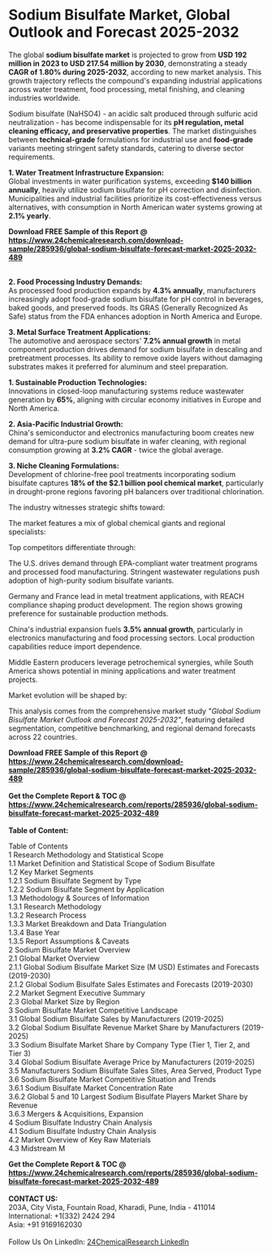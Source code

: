 <h1>Sodium Bisulfate Market, Global Outlook and Forecast 2025-2032</h1><p>The global <strong>sodium bisulfate market</strong> is projected to grow from <strong>USD 192 million in 2023 to USD 217.54 million by 2030</strong>, demonstrating a steady <strong>CAGR of 1.80% during 2025-2032</strong>, according to new market analysis. This growth trajectory reflects the compound's expanding industrial applications across water treatment, food processing, metal finishing, and cleaning industries worldwide.</p><p>Sodium bisulfate (NaHSO4) - an acidic salt produced through sulfuric acid neutralization - has become indispensable for its <strong>pH regulation, metal cleaning efficacy, and preservative properties</strong>. The market distinguishes between <strong>technical-grade</strong> formulations for industrial use and <strong>food-grade</strong> variants meeting stringent safety standards, catering to diverse sector requirements.</p><p><strong>1. Water Treatment Infrastructure Expansion:</strong><br>
Global investments in water purification systems, exceeding <strong>$140 billion annually</strong>, heavily utilize sodium bisulfate for pH correction and disinfection. Municipalities and industrial facilities prioritize its cost-effectiveness versus alternatives, with consumption in North American water systems growing at <strong>2.1% yearly</strong>.</p><div><b>Download FREE Sample of this Report @ 
            <a href="https://www.24chemicalresearch.com/download-sample/285936/global-sodium-bisulfate-forecast-market-2025-2032-489">
            https://www.24chemicalresearch.com/download-sample/285936/global-sodium-bisulfate-forecast-market-2025-2032-489</a></b></div><br><p><strong>2. Food Processing Industry Demands:</strong><br>
As processed food production expands by <strong>4.3% annually</strong>, manufacturers increasingly adopt food-grade sodium bisulfate for pH control in beverages, baked goods, and preserved foods. Its GRAS (Generally Recognized As Safe) status from the FDA enhances adoption in North America and Europe.</p><p><strong>3. Metal Surface Treatment Applications:</strong><br>
The automotive and aerospace sectors' <strong>7.2% annual growth</strong> in metal component production drives demand for sodium bisulfate in descaling and pretreatment processes. Its ability to remove oxide layers without damaging substrates makes it preferred for aluminum and steel preparation.</p><p><strong>1. Sustainable Production Technologies:</strong><br>
Innovations in closed-loop manufacturing systems reduce wastewater generation by <strong>65%</strong>, aligning with circular economy initiatives in Europe and North America.</p><p><strong>2. Asia-Pacific Industrial Growth:</strong><br>
China's semiconductor and electronics manufacturing boom creates new demand for ultra-pure sodium bisulfate in wafer cleaning, with regional consumption growing at <strong>3.2% CAGR</strong> - twice the global average.</p><p><strong>3. Niche Cleaning Formulations:</strong><br>
Development of chlorine-free pool treatments incorporating sodium bisulfate captures <strong>18% of the $2.1 billion pool chemical market</strong>, particularly in drought-prone regions favoring pH balancers over traditional chlorination.</p><p>The industry witnesses strategic shifts toward:</p><p>The market features a mix of global chemical giants and regional specialists:</p><p>Top competitors differentiate through:</p><p>The U.S. drives demand through EPA-compliant water treatment programs and processed food manufacturing. Stringent wastewater regulations push adoption of high-purity sodium bisulfate variants.</p><p>Germany and France lead in metal treatment applications, with REACH compliance shaping product development. The region shows growing preference for sustainable production methods.</p><p>China's industrial expansion fuels <strong>3.5% annual growth</strong>, particularly in electronics manufacturing and food processing sectors. Local production capabilities reduce import dependence.</p><p>Middle Eastern producers leverage petrochemical synergies, while South America shows potential in mining applications and water treatment projects.</p><p>Market evolution will be shaped by:</p><p>This analysis comes from the comprehensive market study <em>"Global Sodium Bisulfate Market Outlook and Forecast 2025-2032"</em>, featuring detailed segmentation, competitive benchmarking, and regional demand forecasts across 22 countries.</p><div><b>Download FREE Sample of this Report @ 
            <a href="https://www.24chemicalresearch.com/download-sample/285936/global-sodium-bisulfate-forecast-market-2025-2032-489">
            https://www.24chemicalresearch.com/download-sample/285936/global-sodium-bisulfate-forecast-market-2025-2032-489</a></b></div><br><div><b>Get the Complete Report & TOC @ 
            <a href="https://www.24chemicalresearch.com/reports/285936/global-sodium-bisulfate-forecast-market-2025-2032-489">
            https://www.24chemicalresearch.com/reports/285936/global-sodium-bisulfate-forecast-market-2025-2032-489</a></b></div><br>
            <b>Table of Content:</b><p>Table of Contents<br />
1 Research Methodology and Statistical Scope<br />
1.1 Market Definition and Statistical Scope of Sodium Bisulfate<br />
1.2 Key Market Segments<br />
1.2.1 Sodium Bisulfate Segment by Type<br />
1.2.2 Sodium Bisulfate Segment by Application<br />
1.3 Methodology & Sources of Information<br />
1.3.1 Research Methodology<br />
1.3.2 Research Process<br />
1.3.3 Market Breakdown and Data Triangulation<br />
1.3.4 Base Year<br />
1.3.5 Report Assumptions & Caveats<br />
2 Sodium Bisulfate Market Overview<br />
2.1 Global Market Overview<br />
2.1.1 Global Sodium Bisulfate Market Size (M USD) Estimates and Forecasts (2019-2030)<br />
2.1.2 Global Sodium Bisulfate Sales Estimates and Forecasts (2019-2030)<br />
2.2 Market Segment Executive Summary<br />
2.3 Global Market Size by Region<br />
3 Sodium Bisulfate Market Competitive Landscape<br />
3.1 Global Sodium Bisulfate Sales by Manufacturers (2019-2025)<br />
3.2 Global Sodium Bisulfate Revenue Market Share by Manufacturers (2019-2025)<br />
3.3 Sodium Bisulfate Market Share by Company Type (Tier 1, Tier 2, and Tier 3)<br />
3.4 Global Sodium Bisulfate Average Price by Manufacturers (2019-2025)<br />
3.5 Manufacturers Sodium Bisulfate Sales Sites, Area Served, Product Type<br />
3.6 Sodium Bisulfate Market Competitive Situation and Trends<br />
3.6.1 Sodium Bisulfate Market Concentration Rate<br />
3.6.2 Global 5 and 10 Largest Sodium Bisulfate Players Market Share by Revenue<br />
3.6.3 Mergers & Acquisitions, Expansion<br />
4 Sodium Bisulfate Industry Chain Analysis<br />
4.1 Sodium Bisulfate Industry Chain Analysis<br />
4.2 Market Overview of Key Raw Materials<br />
4.3 Midstream M</p><div><b>Get the Complete Report & TOC @ 
            <a href="https://www.24chemicalresearch.com/reports/285936/global-sodium-bisulfate-forecast-market-2025-2032-489">
            https://www.24chemicalresearch.com/reports/285936/global-sodium-bisulfate-forecast-market-2025-2032-489</a></b></div><br><b>CONTACT US:</b><br>
            203A, City Vista, Fountain Road, Kharadi, Pune, India - 411014<br>
            International: +1(332) 2424 294<br>
            Asia: +91 9169162030 <br><br>
            Follow Us On LinkedIn: <a href="https://www.linkedin.com/company/24chemicalresearch/">24ChemicalResearch LinkedIn</a>